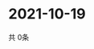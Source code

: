# 2021-10-19
  共 0条

  <!-- BEGIN -->
  <!-- 最后更新时间Tue Oct 19 2021 22:03:01 GMT+0000 (Coordinated Universal Time) -->
  
  <!-- END -->
  
  